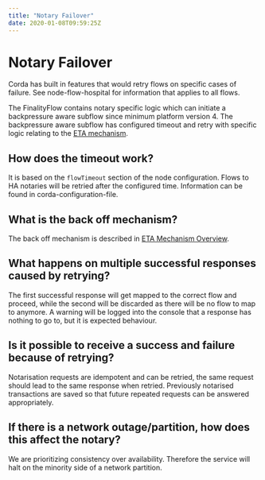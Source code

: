 ```yaml
---
title: "Notary Failover"
date: 2020-01-08T09:59:25Z
---
```



# Notary Failover
Corda has built in features that would retry flows on specific cases of failure. See node-flow-hospital for information
            that applies to all flows.

The FinalityFlow contains notary specific logic which can initiate a backpressure aware subflow since minimum platform version 4.
            The backpressure aware subflow has configured timeout and retry with specific logic relating
            to the [ETA mechanism](eta-mechanism.md).


## How does the timeout work?
It is based on the `flowTimeout` section of the node configuration. Flows to HA notaries will be retried after the configured
                time. Information can be found in corda-configuration-file.


## What is the back off mechanism?
The back off mechanism is described in [ETA Mechanism Overview](eta-mechanism.md).


## What happens on multiple successful responses caused by retrying?
The first successful response will get mapped to the correct flow and proceed, while the second will be discarded as there will
                be no flow to map to anymore. A warning will be logged into the console that a response has nothing to go to, but it is expected
                behaviour.


## Is it possible to receive a success and failure because of retrying?
Notarisation requests are idempotent and can be retried, the same request should lead to the same response when retried.
                Previously notarised transactions are saved so that future repeated requests can be answered appropriately.


## If there is a network outage/partition, how does this affect the notary?
We are prioritizing consistency over availability. Therefore the service will halt on the minority side of a network partition.


